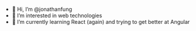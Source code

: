 - 👋 Hi, I’m @jonathanfung
- 👀 I’m interested in web technologies
- 🌱 I’m currently learning React (again) and trying to get better at Angular

<!---
jonathanfung/jonathanfung is a ✨ special ✨ repository because its `README.md` (this file) appears on your GitHub profile.
You can click the Preview link to take a look at your changes.
--->
